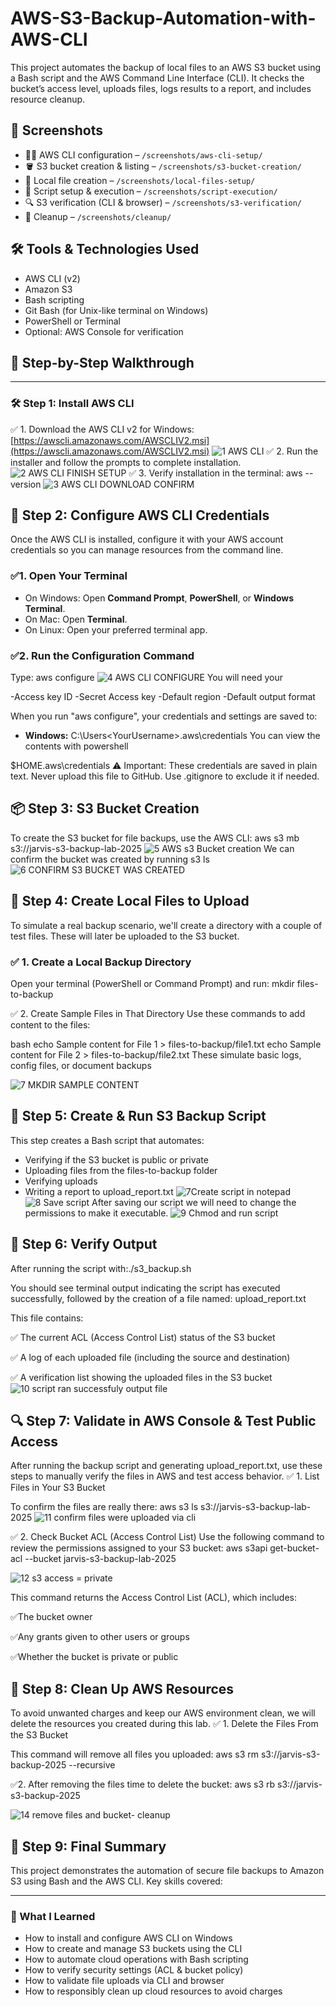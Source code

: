 # AWS-S3-Backup-Automation-with-AWS-CLI
This project automates the backup of local files to an AWS S3 bucket using a Bash script and the AWS Command Line Interface (CLI). It checks the bucket’s access level, uploads files, logs results to a report, and includes resource cleanup.
## 📸 Screenshots


- 🧑‍💻 AWS CLI configuration – `/screenshots/aws-cli-setup/`
- 🪣 S3 bucket creation & listing – `/screenshots/s3-bucket-creation/`
- 📁 Local file creation – `/screenshots/local-files-setup/`
- 🧾 Script setup & execution – `/screenshots/script-execution/`
- 🔍 S3 verification (CLI & browser) – `/screenshots/s3-verification/`
- 🧹 Cleanup – `/screenshots/cleanup/`
## 🛠️ Tools & Technologies Used

- AWS CLI (v2)
- Amazon S3
- Bash scripting
- Git Bash (for Unix-like terminal on Windows)
- PowerShell or Terminal
- Optional: AWS Console for verification
## 🚀 Step-by-Step Walkthrough

---

### 🛠️ Step 1: Install AWS CLI

✅ 1. Download the AWS CLI v2 for Windows:  
   [https://awscli.amazonaws.com/AWSCLIV2.msi](https://awscli.amazonaws.com/AWSCLIV2.msi)
![1 AWS CLI](https://github.com/user-attachments/assets/97faf379-704c-4556-8869-23a1bb048582)
✅ 2. Run the installer and follow the prompts to complete installation.
![2 AWS CLI FINISH SETUP](https://github.com/user-attachments/assets/5affb7c7-5c1f-40ac-83ac-f29f3e6e5e46)
✅ 3. Verify installation in the terminal:
   aws --version
![3 AWS CLI DOWNLOAD CONFIRM](https://github.com/user-attachments/assets/3042b03d-05aa-4526-817d-4850a07fc031)
## 🚀 Step 2: Configure AWS CLI Credentials

Once the AWS CLI is installed, configure it with your AWS account credentials so you can manage resources from the command line.
### ✅1. Open Your Terminal

- On Windows: Open **Command Prompt**, **PowerShell**, or **Windows Terminal**.
- On Mac: Open **Terminal**.
- On Linux: Open your preferred terminal app.

### ✅2. Run the Configuration Command

Type: aws configure
![4 AWS CLI CONFIGURE](https://github.com/user-attachments/assets/4953d688-5e5c-440e-b758-c9506204b532)
You will need your

-Access key ID
-Secret Access key
-Default region
-Default output format

When you run "aws configure", your credentials and settings are saved to:

- **Windows:**
C:\Users\<YourUsername>\.aws\credentials
You can view the contents with powershell

$HOME\.aws\credentials
⚠️ Important: These credentials are saved in plain text. Never upload this file to GitHub. Use .gitignore to exclude it if needed.

## 📦 Step 3: S3 Bucket Creation
To create the S3 bucket for file backups, use the AWS CLI:
aws s3 mb s3://jarvis-s3-backup-lab-2025 
![5 AWS s3 Bucket creation](https://github.com/user-attachments/assets/5731ffaa-7f7c-420e-95c1-3f8ab20fcb3e)
We can confirm the bucket was created by running s3 ls
![6 CONFIRM S3 BUCKET WAS CREATED](https://github.com/user-attachments/assets/6072231c-5bca-4351-802f-844848d9ab19)

## 📁 Step 4: Create Local Files to Upload
To simulate a real backup scenario, we'll create a directory with a couple of test files. These will later be uploaded to the S3 bucket.
### ✅ 1. Create a Local Backup Directory

Open your terminal (PowerShell or Command Prompt) and run:
mkdir files-to-backup

✅ 2. Create Sample Files in That Directory
Use these commands to add content to the files:

bash
echo Sample content for File 1 > files-to-backup/file1.txt
echo Sample content for File 2 > files-to-backup/file2.txt
These simulate basic logs, config files, or document backups

![7 MKDIR SAMPLE CONTENT](https://github.com/user-attachments/assets/b5d4f862-da56-49da-b6b8-e368e187093c)

## 🧾 Step 5: Create & Run S3 Backup Script

This step creates a Bash script that automates:
- Verifying if the S3 bucket is public or private
- Uploading files from the files-to-backup folder
- Verifying uploads
- Writing a report to upload_report.txt
![7Create script in notepad](https://github.com/user-attachments/assets/8ae56fed-7680-475d-aa78-2f938cfb0864)
![8 Save script](https://github.com/user-attachments/assets/fe38ba3a-c0a1-427a-820b-270cd6341fc0)
After saving our script we will need to change the permissions to make it executable.
![9 Chmod and run script](https://github.com/user-attachments/assets/0966ad2d-04f7-4324-a4f9-9a6b2030b7b8)

## 🚀 Step 6: Verify Output
After running the script with:./s3_backup.sh

You should see terminal output indicating the script has executed successfully, followed by the creation of a file named: upload_report.txt

This file contains:

✅ The current ACL (Access Control List) status of the S3 bucket

✅ A log of each uploaded file (including the source and destination)

✅ A verification list showing the uploaded files in the S3 bucket
![10 script ran successfuly  output file](https://github.com/user-attachments/assets/2b581d23-933a-4c6d-b1c3-647c8c743d82)

## 🔍 Step 7: Validate in AWS Console & Test Public Access
After running the backup script and generating upload_report.txt, use these steps to manually verify the files in AWS and test access behavior.
✅ 1. List Files in Your S3 Bucket

To confirm the files are really there:
aws s3 ls s3://jarvis-s3-backup-lab-2025
![11 confirm files were uploaded via cli](https://github.com/user-attachments/assets/d3c76de7-5009-4b1d-94d8-69bd391faff3)

✅ 2. Check Bucket ACL (Access Control List)
Use the following command to review the permissions assigned to your S3 bucket: aws s3api get-bucket-acl --bucket jarvis-s3-backup-lab-2025

![12 s3 access = private](https://github.com/user-attachments/assets/a4a38160-8bce-4284-b71c-3612b6d27092)

This command returns the Access Control List (ACL), which includes:

✅The bucket owner

✅Any grants given to other users or groups

✅Whether the bucket is private or public

## 🧹 Step 8: Clean Up AWS Resources
To avoid unwanted charges and keep our AWS environment clean, we will delete the resources you created during this lab.
✅ 1. Delete the Files From the S3 Bucket

This command will remove all files you uploaded:
aws s3 rm s3://jarvis-s3-backup-2025 --recursive

✅2. After removing the files time to delete the bucket:
aws s3 rb s3://jarvis-s3-backup-2025

![14 remove files and bucket- cleanup](https://github.com/user-attachments/assets/757c6d4a-f12e-4c75-9493-8fadc5bfa610)

## 🧾 Step 9: Final Summary

This project demonstrates the automation of secure file backups to Amazon S3 using Bash and the AWS CLI. Key skills covered:

---

### 🧠 What I Learned

- How to install and configure AWS CLI on Windows
- How to create and manage S3 buckets using the CLI
- How to automate cloud operations with Bash scripting
- How to verify security settings (ACL & bucket policy)
- How to validate file uploads via CLI and browser
- How to responsibly clean up cloud resources to avoid charges

